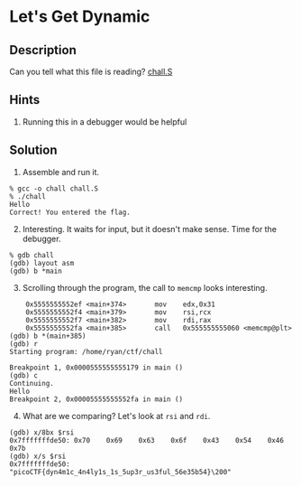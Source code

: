# Let's Get Dynamic
## Description
Can you tell what this file is reading? [chall.S](chall.S)
## Hints
1. Running this in a debugger would be helpful
## Solution
1. Assemble and run it.
```console
% gcc -o chall chall.S
% ./chall
Hello
Correct! You entered the flag.
```
2. Interesting. It waits for input, but it doesn't make sense. Time for the debugger.
```console
% gdb chall
(gdb) layout asm
(gdb) b *main
```
3. Scrolling through the program, the call to `memcmp` looks interesting.
```
	0x5555555552ef <main+374>       mov    edx,0x31
	0x5555555552f4 <main+379>       mov    rsi,rcx
	0x5555555552f7 <main+382>       mov    rdi,rax
	0x5555555552fa <main+385>       call   0x555555555060 <memcmp@plt>
(gdb) b *(main+385)
(gdb) r
Starting program: /home/ryan/ctf/chall

Breakpoint 1, 0x0000555555555179 in main ()
(gdb) c
Continuing.
Hello
Breakpoint 2, 0x00005555555552fa in main ()
```
4. What are we comparing? Let's look at `rsi` and `rdi`.
```
(gdb) x/8bx $rsi
0x7fffffffde50: 0x70    0x69    0x63    0x6f    0x43    0x54    0x46    0x7b
(gdb) x/s $rsi
0x7fffffffde50: "picoCTF{dyn4m1c_4n4ly1s_1s_5up3r_us3ful_56e35b54}\200"
```
